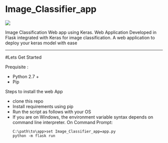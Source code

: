 # Image_Classifier_app

[![](https://img.shields.io/badge/python-2.7%2C%203.5%2B-green.svg)]()

Image Classification Web app using Keras. Web Application Developed in Flask integrated with Keras for image classification.
A web application to deploy your keras model with ease

---------------------------------------------------
#Lets Get Started 

Prequisite :
- Python 2.7 +
- Pip

Steps to install the web App
- clone this repo
- Install requirements using pip
- Run the script as follows with your OS 
- If you are on Windows, the environment variable syntax depends on command line interpreter. On Command Prompt:
   ```
   C:\path\to\app>set Image_Classifier_app=app.py
   python -m flask run
   
   ```
